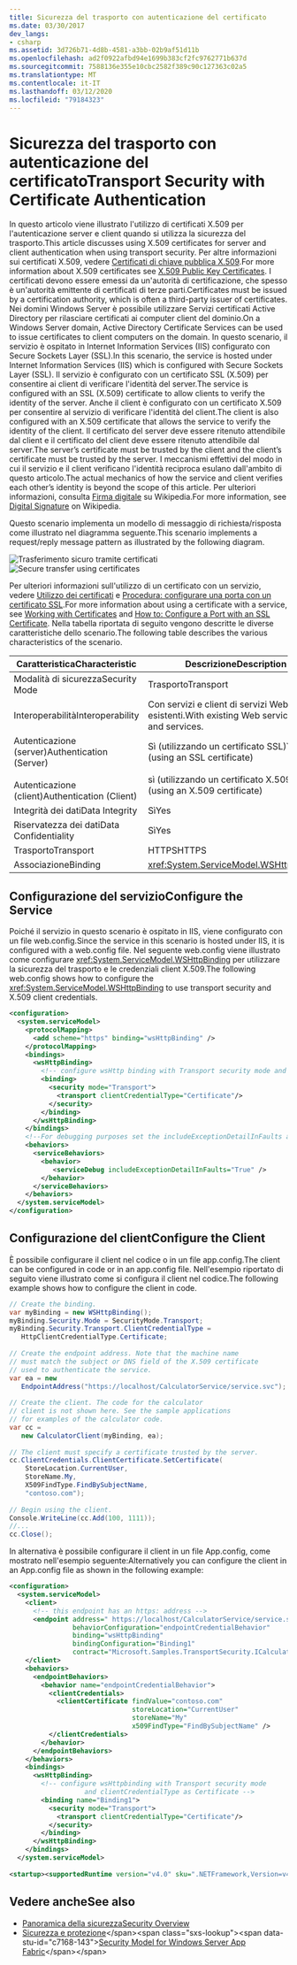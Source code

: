 ```yaml
---
title: Sicurezza del trasporto con autenticazione del certificato
ms.date: 03/30/2017
dev_langs:
- csharp
ms.assetid: 3d726b71-4d8b-4581-a3bb-02b9af51d11b
ms.openlocfilehash: ad2f0922afbd94e1699b383cf2fc9762771b637d
ms.sourcegitcommit: 7588136e355e10cbc2582f389c90c127363c02a5
ms.translationtype: MT
ms.contentlocale: it-IT
ms.lasthandoff: 03/12/2020
ms.locfileid: "79184323"
---
```

# <a name="transport-security-with-certificate-authentication"></a><span data-ttu-id="c7168-102">Sicurezza del trasporto con autenticazione del certificato</span><span class="sxs-lookup"><span data-stu-id="c7168-102">Transport Security with Certificate Authentication</span></span>

<span data-ttu-id="c7168-103">In questo articolo viene illustrato l'utilizzo di certificati X.509 per l'autenticazione server e client quando si utilizza la sicurezza del trasporto.</span><span class="sxs-lookup"><span data-stu-id="c7168-103">This article discusses using X.509 certificates for server and client authentication when using transport security.</span></span> <span data-ttu-id="c7168-104">Per altre informazioni sui certificati X.509, vedere [Certificati di chiave pubblica X.509](/windows/desktop/SecCertEnroll/about-x-509-public-key-certificates).</span><span class="sxs-lookup"><span data-stu-id="c7168-104">For more information about X.509 certificates see [X.509 Public Key Certificates](/windows/desktop/SecCertEnroll/about-x-509-public-key-certificates).</span></span> <span data-ttu-id="c7168-105">I certificati devono essere emessi da un'autorità di certificazione, che spesso è un'autorità emittente di certificati di terze parti.</span><span class="sxs-lookup"><span data-stu-id="c7168-105">Certificates must be issued by a certification authority, which is often a third-party issuer of certificates.</span></span> <span data-ttu-id="c7168-106">Nei domini Windows Server è possibile utilizzare Servizi certificati Active Directory per rilasciare certificati ai computer client del dominio.</span><span class="sxs-lookup"><span data-stu-id="c7168-106">On a Windows Server domain, Active Directory Certificate Services can be used to issue certificates to client computers on the domain.</span></span> <span data-ttu-id="c7168-107">In questo scenario, il servizio è ospitato in Internet Information Services (IIS) configurato con Secure Sockets Layer (SSL).</span><span class="sxs-lookup"><span data-stu-id="c7168-107">In this scenario, the service is hosted under Internet Information Services (IIS) which is configured with Secure Sockets Layer (SSL).</span></span> <span data-ttu-id="c7168-108">Il servizio è configurato con un certificato SSL (X.509) per consentire ai client di verificare l'identità del server.</span><span class="sxs-lookup"><span data-stu-id="c7168-108">The service is configured with an SSL (X.509) certificate to allow clients to verify the identity of the server.</span></span> <span data-ttu-id="c7168-109">Anche il client è configurato con un certificato X.509 per consentire al servizio di verificare l'identità del client.</span><span class="sxs-lookup"><span data-stu-id="c7168-109">The client is also configured with an X.509 certificate that allows the service to verify the identity of the client.</span></span> <span data-ttu-id="c7168-110">Il certificato del server deve essere ritenuto attendibile dal client e il certificato del client deve essere ritenuto attendibile dal server.</span><span class="sxs-lookup"><span data-stu-id="c7168-110">The server’s certificate must be trusted by the client and the client’s certificate must be trusted by the server.</span></span> <span data-ttu-id="c7168-111">I meccanismi effettivi del modo in cui il servizio e il client verificano l'identità reciproca esulano dall'ambito di questo articolo.</span><span class="sxs-lookup"><span data-stu-id="c7168-111">The actual mechanics of how the service and client verifies each other’s identity is beyond the scope of this article.</span></span> <span data-ttu-id="c7168-112">Per ulteriori informazioni, consulta [Firma digitale](https://en.wikipedia.org/wiki/Digital_signature) su Wikipedia.</span><span class="sxs-lookup"><span data-stu-id="c7168-112">For more information, see [Digital Signature](https://en.wikipedia.org/wiki/Digital_signature) on Wikipedia.</span></span>
  
 <span data-ttu-id="c7168-113">Questo scenario implementa un modello di messaggio di richiesta/risposta come illustrato nel diagramma seguente.</span><span class="sxs-lookup"><span data-stu-id="c7168-113">This scenario implements a request/reply message pattern as illustrated by the following diagram.</span></span>  
  
 <span data-ttu-id="c7168-114">![Trasferimento sicuro tramite certificati](../../../../docs/framework/wcf/feature-details/media/8f7b8968-899f-4538-a9e8-0eaa872a291c.gif "8f7b8968-899f-4538-a9e8-0eaa872a291c")</span><span class="sxs-lookup"><span data-stu-id="c7168-114">![Secure transfer using certificates](../../../../docs/framework/wcf/feature-details/media/8f7b8968-899f-4538-a9e8-0eaa872a291c.gif "8f7b8968-899f-4538-a9e8-0eaa872a291c")</span></span>  
  
 <span data-ttu-id="c7168-115">Per ulteriori informazioni sull'utilizzo di un certificato con un servizio, vedere [Utilizzo dei certificati](../../../../docs/framework/wcf/feature-details/working-with-certificates.md) e [Procedura: configurare una porta con un certificato SSL](../../../../docs/framework/wcf/feature-details/how-to-configure-a-port-with-an-ssl-certificate.md).</span><span class="sxs-lookup"><span data-stu-id="c7168-115">For more information about using a certificate with a service, see [Working with Certificates](../../../../docs/framework/wcf/feature-details/working-with-certificates.md) and [How to: Configure a Port with an SSL Certificate](../../../../docs/framework/wcf/feature-details/how-to-configure-a-port-with-an-ssl-certificate.md).</span></span> <span data-ttu-id="c7168-116">Nella tabella riportata di seguito vengono descritte le diverse caratteristiche dello scenario.</span><span class="sxs-lookup"><span data-stu-id="c7168-116">The following table describes the various characteristics of the scenario.</span></span>  
  
|<span data-ttu-id="c7168-117">Caratteristica</span><span class="sxs-lookup"><span data-stu-id="c7168-117">Characteristic</span></span>|<span data-ttu-id="c7168-118">Descrizione</span><span class="sxs-lookup"><span data-stu-id="c7168-118">Description</span></span>|  
|--------------------|-----------------|  
|<span data-ttu-id="c7168-119">Modalità di sicurezza</span><span class="sxs-lookup"><span data-stu-id="c7168-119">Security Mode</span></span>|<span data-ttu-id="c7168-120">Trasporto</span><span class="sxs-lookup"><span data-stu-id="c7168-120">Transport</span></span>|  
|<span data-ttu-id="c7168-121">Interoperabilità</span><span class="sxs-lookup"><span data-stu-id="c7168-121">Interoperability</span></span>|<span data-ttu-id="c7168-122">Con servizi e client di servizi Web esistenti.</span><span class="sxs-lookup"><span data-stu-id="c7168-122">With existing Web service clients and services.</span></span>|  
|<span data-ttu-id="c7168-123">Autenticazione (server)</span><span class="sxs-lookup"><span data-stu-id="c7168-123">Authentication (Server)</span></span><br /><br /> <span data-ttu-id="c7168-124">Autenticazione (client)</span><span class="sxs-lookup"><span data-stu-id="c7168-124">Authentication (Client)</span></span>|<span data-ttu-id="c7168-125">Sì (utilizzando un certificato SSL)</span><span class="sxs-lookup"><span data-stu-id="c7168-125">Yes (using an SSL certificate)</span></span><br /><br /> <span data-ttu-id="c7168-126">sì (utilizzando un certificato X.509)</span><span class="sxs-lookup"><span data-stu-id="c7168-126">Yes (using an X.509 certificate)</span></span>|  
|<span data-ttu-id="c7168-127">Integrità dei dati</span><span class="sxs-lookup"><span data-stu-id="c7168-127">Data Integrity</span></span>|<span data-ttu-id="c7168-128">Sì</span><span class="sxs-lookup"><span data-stu-id="c7168-128">Yes</span></span>|  
|<span data-ttu-id="c7168-129">Riservatezza dei dati</span><span class="sxs-lookup"><span data-stu-id="c7168-129">Data Confidentiality</span></span>|<span data-ttu-id="c7168-130">Sì</span><span class="sxs-lookup"><span data-stu-id="c7168-130">Yes</span></span>|  
|<span data-ttu-id="c7168-131">Trasporto</span><span class="sxs-lookup"><span data-stu-id="c7168-131">Transport</span></span>|<span data-ttu-id="c7168-132">HTTPS</span><span class="sxs-lookup"><span data-stu-id="c7168-132">HTTPS</span></span>|  
|<span data-ttu-id="c7168-133">Associazione</span><span class="sxs-lookup"><span data-stu-id="c7168-133">Binding</span></span>|<xref:System.ServiceModel.WSHttpBinding>|  
  
## <a name="configure-the-service"></a><span data-ttu-id="c7168-134">Configurazione del servizio</span><span class="sxs-lookup"><span data-stu-id="c7168-134">Configure the Service</span></span>  
 <span data-ttu-id="c7168-135">Poiché il servizio in questo scenario è ospitato in IIS, viene configurato con un file web.config.</span><span class="sxs-lookup"><span data-stu-id="c7168-135">Since the service in this scenario is hosted under IIS, it is configured with a web.config file.</span></span> <span data-ttu-id="c7168-136">Nel seguente web.config viene illustrato come configurare <xref:System.ServiceModel.WSHttpBinding> per utilizzare la sicurezza del trasporto e le credenziali client X.509.</span><span class="sxs-lookup"><span data-stu-id="c7168-136">The following web.config shows how to configure the <xref:System.ServiceModel.WSHttpBinding> to use transport security and X.509 client credentials.</span></span>  
  
```xml  
<configuration>  
  <system.serviceModel>  
    <protocolMapping>  
      <add scheme="https" binding="wsHttpBinding" />  
    </protocolMapping>  
    <bindings>  
      <wsHttpBinding>  
        <!-- configure wsHttp binding with Transport security mode and clientCredentialType as Certificate -->  
        <binding>  
          <security mode="Transport">  
            <transport clientCredentialType="Certificate"/>
          </security>  
        </binding>  
      </wsHttpBinding>  
    </bindings>  
    <!--For debugging purposes set the includeExceptionDetailInFaults attribute to true-->  
    <behaviors>  
      <serviceBehaviors>  
        <behavior>
           <serviceDebug includeExceptionDetailInFaults="True" />  
        </behavior>  
      </serviceBehaviors>  
    </behaviors>  
  </system.serviceModel>  
</configuration>  
```  
  
## <a name="configure-the-client"></a><span data-ttu-id="c7168-137">Configurazione del client</span><span class="sxs-lookup"><span data-stu-id="c7168-137">Configure the Client</span></span>  
 <span data-ttu-id="c7168-138">È possibile configurare il client nel codice o in un file app.config.</span><span class="sxs-lookup"><span data-stu-id="c7168-138">The client can be configured in code or in an app.config file.</span></span> <span data-ttu-id="c7168-139">Nell'esempio riportato di seguito viene illustrato come si configura il client nel codice.</span><span class="sxs-lookup"><span data-stu-id="c7168-139">The following example shows how to configure the client in code.</span></span>  
  
```csharp
// Create the binding.  
var myBinding = new WSHttpBinding();  
myBinding.Security.Mode = SecurityMode.Transport;  
myBinding.Security.Transport.ClientCredentialType =  
   HttpClientCredentialType.Certificate;  
  
// Create the endpoint address. Note that the machine name
// must match the subject or DNS field of the X.509 certificate  
// used to authenticate the service.
var ea = new  
   EndpointAddress("https://localhost/CalculatorService/service.svc");  
  
// Create the client. The code for the calculator
// client is not shown here. See the sample applications  
// for examples of the calculator code.  
var cc =  
   new CalculatorClient(myBinding, ea);  
  
// The client must specify a certificate trusted by the server.  
cc.ClientCredentials.ClientCertificate.SetCertificate(  
    StoreLocation.CurrentUser,  
    StoreName.My,  
    X509FindType.FindBySubjectName,  
    "contoso.com");  
  
// Begin using the client.  
Console.WriteLine(cc.Add(100, 1111));  
//...  
cc.Close();  
```  
  
 <span data-ttu-id="c7168-140">In alternativa è possibile configurare il client in un file App.config, come mostrato nell'esempio seguente:</span><span class="sxs-lookup"><span data-stu-id="c7168-140">Alternatively you can configure the client in an App.config file as shown in the following example:</span></span>  
  
```xml  
<configuration>  
  <system.serviceModel>  
    <client>  
      <!-- this endpoint has an https: address -->  
      <endpoint address=" https://localhost/CalculatorService/service.svc "
                behaviorConfiguration="endpointCredentialBehavior"  
                binding="wsHttpBinding"
                bindingConfiguration="Binding1"
                contract="Microsoft.Samples.TransportSecurity.ICalculator"/>  
    </client>  
    <behaviors>  
      <endpointBehaviors>  
        <behavior name="endpointCredentialBehavior">  
          <clientCredentials>  
            <clientCertificate findValue="contoso.com"  
                               storeLocation="CurrentUser"  
                               storeName="My"  
                               x509FindType="FindBySubjectName" />  
          </clientCredentials>  
        </behavior>  
      </endpointBehaviors>  
    </behaviors>  
    <bindings>  
      <wsHttpBinding>  
        <!-- configure wsHttpbinding with Transport security mode  
                   and clientCredentialType as Certificate -->  
        <binding name="Binding1">  
          <security mode="Transport">  
            <transport clientCredentialType="Certificate"/>  
          </security>  
        </binding>  
      </wsHttpBinding>  
    </bindings>  
  </system.serviceModel>  
  
<startup><supportedRuntime version="v4.0" sku=".NETFramework,Version=v4.0"/></startup></configuration>  
```  
  
## <a name="see-also"></a><span data-ttu-id="c7168-141">Vedere anche</span><span class="sxs-lookup"><span data-stu-id="c7168-141">See also</span></span>

- [<span data-ttu-id="c7168-142">Panoramica della sicurezza</span><span class="sxs-lookup"><span data-stu-id="c7168-142">Security Overview</span></span>](../../../../docs/framework/wcf/feature-details/security-overview.md)
- <span data-ttu-id="c7168-143">[Sicurezza e protezione](https://docs.microsoft.com/previous-versions/appfabric/ee677202(v=azure.10))</span><span class="sxs-lookup"><span data-stu-id="c7168-143">[Security Model for Windows Server App Fabric](https://docs.microsoft.com/previous-versions/appfabric/ee677202(v=azure.10))</span></span>
